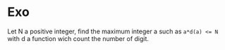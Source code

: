 # Exo

Let N a positive integer, find the maximum integer a such as ```a*d(a) <= N``` with d a function wich count the number of digit.

